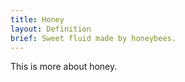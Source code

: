 ```yaml
---
title: Honey
layout: Definition
brief: Sweet fluid made by honeybees.
---
```

This is more about honey.
